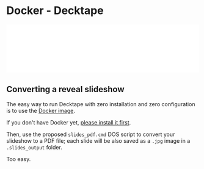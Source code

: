 # Docker - Decktape

![Banner](./banner.svg)

## Converting a reveal slideshow

The easy way to run Decktape with zero installation and zero configuration is to use the [Docker image](https://hub.docker.com/r/astefanutti/decktape).

If you don't have Docker yet, [please install it first](https://docs.docker.com/get-docker/).

Then, use the proposed `slides_pdf.cmd` DOS script to convert your slideshow to a PDF file; each slide will be also saved as a `.jpg` image in a `.slides_output` folder.

Too easy.

